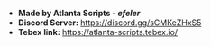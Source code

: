 - **Made by Atlanta Scripts - _efeler_**
- **Discord Server:** https://discord.gg/sCMKeZHxS5
- **Tebex link:** https://atlanta-scripts.tebex.io/

